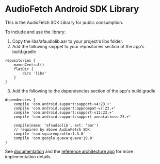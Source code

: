 # AudioFetch Android SDK Library

This is the AudioFetch SDK Library for public consumption.

To include and use the library:

1.  Copy the libs/afaudiolib.aar to your project's libs folder.
2.  Add the following snippet to your repositories section of the app's build.gradle

```
repositories {
    mavenCentral()
    flatDir {
        dirs 'libs'
    }
}
```

3.  Add the following to the dependencies section of the app's build.gradle

```
dependencies {
    compile 'com.android.support:support-v4:23.+'
    compile 'com.android.support:appcompat-v7:23.+'
    compile 'com.android.support:support-v13:23.+'
    compile 'com.android.support:support-annotations:23.+'

    compile(name: 'afaudiolib', ext: 'aar')
    // required by above AudioFetch SDK
    compile 'com.squareup:otto:1.3.8'
    compile 'com.google.guava:guava:19.0'
}
```

See [documentation](https://github.com/audiofetch/audiofetch-android-sdk-public-library/tree/master/docs) and the [reference architecture app](https://github.com/audiofetch/audiofetch-android-sdk-sample) for more implementation details.
